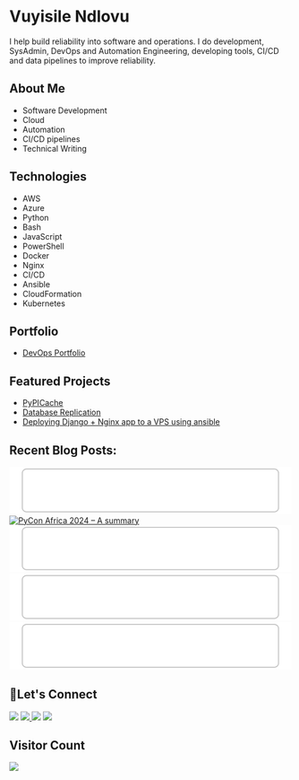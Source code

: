 # Vuyisile Ndlovu

I help build reliability into software and operations. I do development, SysAdmin, DevOps and Automation Engineering, developing tools, CI/CD and data pipelines to improve reliability.

## About Me

- Software Development
- Cloud
- Automation
- CI/CD pipelines
- Technical Writing

## Technologies

- AWS
- Azure
- Python
- Bash
- JavaScript
- PowerShell
- Docker
- Nginx
- CI/CD
- Ansible
- CloudFormation
- Kubernetes

## Portfolio

- [DevOps Portfolio](https://github.com/terrameijar/DevOps-Snippets/)

## Featured Projects

- [PyPICache](https://terrameijar.github.io/PyPICache/)
- [Database Replication](https://vuyisile.com/high-availability-in-postgresql-replication-with-docker/)
- [Deploying Django + Nginx app to a VPS using ansible](https://vuyisile.com/deploying-a-django-nginx-application-to-a-vps-with-ansible/)

## Recent Blog Posts:

<!-- blog-post-list:start -->
[![Setting Up A ClickHouse Database](https://raw.githubusercontent.com/terrameijar/terrameijar/main/blog-post-list-output/Vuyisile's_Blog/Setting_Up_A_ClickHouse_Database.svg)](https://vuyisile.com/setting-up-a-clickhouse-database/)
[![PyCon Africa 2024 – A summary](https://raw.githubusercontent.com/terrameijar/terrameijar/main/blog-post-list-output/Vuyisile's_Blog/PyCon_Africa_2024_–_A_summary.svg)](https://vuyisile.com/pycon-africa-2024-a-summary/)
[![DjangoCon Africa 2023](https://raw.githubusercontent.com/terrameijar/terrameijar/main/blog-post-list-output/Vuyisile's_Blog/DjangoCon_Africa_2023.svg)](https://vuyisile.com/djangocon-africa-2023/)
[![How to increase swap space in Linux](https://raw.githubusercontent.com/terrameijar/terrameijar/main/blog-post-list-output/Vuyisile's_Blog/How_to_increase_swap_space_in_Linux.svg)](https://vuyisile.com/how-to-increase-swap-space-in-linux/)
[![Creating an AWS Auto Scaling Architecture with a monitoring dashboard](https://raw.githubusercontent.com/terrameijar/terrameijar/main/blog-post-list-output/Vuyisile's_Blog/Creating_an_AWS_Auto_Scaling_Architecture_with_a_monitoring_dashboard.svg)](https://vuyisile.com/creating-an-aws-auto-scaling-architecture-with-a-monitoring-dashboard/)


<!-- blog-post-list:end -->

## 🤝Let's Connect

<p>
  <a href="https://twitter.com/terrameijar"><img src="https://img.shields.io/badge/twitter-%231DA1F2.svg?&style=for-the-badge&logo=twitter&logoColor=white" height=25></a> 
  <a href="https://www.linkedin.com/in/vuyisile-ndlovu-080b3891/"><img src="https://img.shields.io/badge/linkedin-%230077B5.svg?&style=for-the-badge&logo=linkedin&logoColor=white" height=25> </a>
  <a href="https://dev.to/vndlovu"><img src="https://img.shields.io/badge/dev.to-0A0A0A?style=for-the-badge&logo=devdotto&logoColor=white" height=25></a> 
  <a href="mailto:vuyisilendlovu@gmail.com"><img src="https://img.shields.io/badge/gmail-%EA4225.svg?&style=for-the-badge&logo=gmail&logoColor=red" height=25></a>
</p>

## Visitor Count

![](https://komarev.com/ghpvc/?username=terrameijar)
